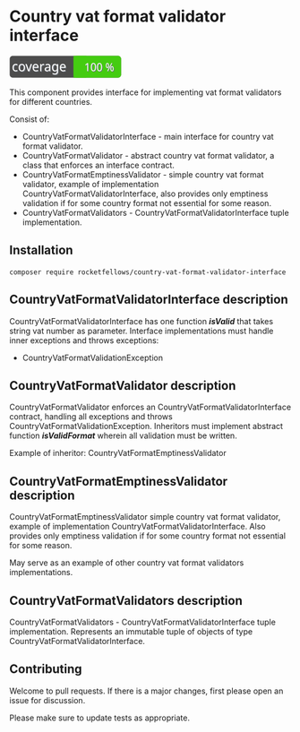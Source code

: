 # Country vat format validator interface

![Code Coverage Badge](./badge.svg)

This component provides interface for implementing vat format validators for different countries.

Consist of:
- CountryVatFormatValidatorInterface - main interface for country vat format validator.
- CountryVatFormatValidator - abstract country vat format validator, a class that enforces an interface contract.
- CountryVatFormatEmptinessValidator - simple country vat format validator, example of implementation CountryVatFormatValidatorInterface, also provides only emptiness validation if for some country format not essential for some reason.
- CountryVatFormatValidators - CountryVatFormatValidatorInterface tuple implementation.

## Installation

```shell
composer require rocketfellows/country-vat-format-validator-interface
```

## CountryVatFormatValidatorInterface description

CountryVatFormatValidatorInterface has one function **_isValid_** that takes string vat number as parameter.
Interface implementations must handle inner exceptions and throws exceptions:
- CountryVatFormatValidationException

## CountryVatFormatValidator description

CountryVatFormatValidator enforces an CountryVatFormatValidatorInterface contract, handling all exceptions and throws CountryVatFormatValidationException.
Inheritors must implement abstract function **_isValidFormat_** wherein all validation must be written.

Example of inheritor: CountryVatFormatEmptinessValidator

## CountryVatFormatEmptinessValidator description

CountryVatFormatEmptinessValidator simple country vat format validator, example of implementation CountryVatFormatValidatorInterface.
Also provides only emptiness validation if for some country format not essential for some reason.

May serve as an example of other country vat format validators implementations.

## CountryVatFormatValidators description

CountryVatFormatValidators - CountryVatFormatValidatorInterface tuple implementation. Represents an immutable tuple of objects of type CountryVatFormatValidatorInterface.

## Contributing

Welcome to pull requests. If there is a major changes, first please open an issue for discussion.

Please make sure to update tests as appropriate.